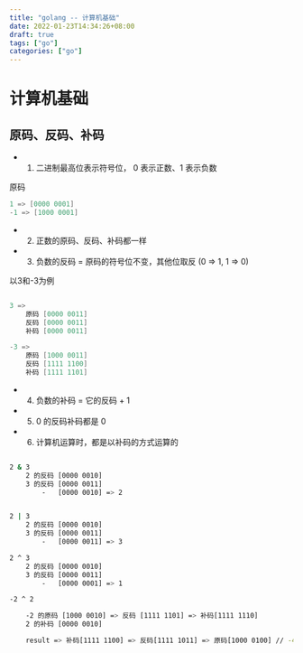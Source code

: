 ```yaml
---
title: "golang -- 计算机基础"
date: 2022-01-23T14:34:26+08:00
draft: true
tags: ["go"]
categories: ["go"]
---
```



# 计算机基础


## 原码、反码、补码

- 1. 二进制最高位表示符号位， 0 表示正数、1 表示负数

原码

```c
1 => [0000 0001]
-1 => [1000 0001]
```

- 2. 正数的原码、反码、补码都一样

- 3. 负数的反码 = 原码的符号位不变，其他位取反 (0 => 1, 1 => 0)


以3和-3为例

```c

3 => 
    原码 [0000 0011]
    反码 [0000 0011]
    补码 [0000 0011]

-3 => 
    原码 [1000 0011]
    反码 [1111 1100]
    补码 [1111 1101]
```

- 4. 负数的补码 = 它的反码 + 1

- 5. 0 的反码补码都是 0 

- 6. 计算机运算时，都是以补码的方式运算的


```sh

2 & 3
    2 的反码 [0000 0010]
    3 的反码 [0000 0011]
        -   [0000 0010] => 2


2 | 3
    2 的反码 [0000 0010]
    3 的反码 [0000 0011]
        -   [0000 0011] => 3

2 ^ 3
    2 的反码 [0000 0010]
    3 的反码 [0000 0011]
        -   [0000 0001] => 1

-2 ^ 2

    -2 的原码 [1000 0010] => 反码 [1111 1101] => 补码[1111 1110]
    2 的补码 [0000 0010]

    result => 补码[1111 1100] => 反码[1111 1011] => 原码[1000 0100] // -4
```



